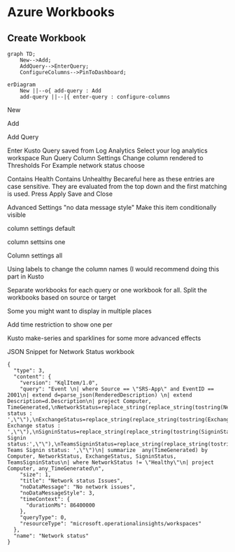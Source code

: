 # Azure Workbooks


## Create Workbook

```mermaid
graph TD;
    New-->Add;
    AddQuery-->EnterQuery;
    ConfigureColumns-->PinToDashboard;    
```
```
erDiagram
    New ||--o{ add-query : Add
    add-query ||--|{ enter-query : configure-columns
```


New

Add

Add Query

Enter Kusto Query saved from Log Analytics
Select your log analytics workspace
Run Query
Column Settings
Change column rendered to Thresholds
For Example network status choose

Contains Health
Contains Unhealthy
Becareful here as these entries are case sensitive.
They are evaluated from the top down and the first matching is used.
Press Apply
Save and Close

Advanced Settings "no data message style"
Make this item conditionally visible


column settings default

column settsins one

Column settings all

Using labels to change the column names (I would recommend doing this part in Kusto

Separate workbooks for each query or one workbook for all.
Split the workbooks based on source or target

Some you might want to display in multiple places


Add time restriction to show one per

Kusto make-series and sparklines for some more advanced effects

JSON Snippet for Network Status workbook


```
{
  "type": 3,
  "content": {
    "version": "KqlItem/1.0",
    "query": "Event \n| where Source == \"SRS-App\" and EventID == 2001\n| extend d=parse_json(RenderedDescription) \n| extend Description=d.Description\n| project Computer, TimeGenerated,\nNetworkStatus=replace_string(replace_string(tostring(NetworkStatus=split(Description,\".\",0)),'\"]',\"\"),'[\"Network status : ',\"\"),\nExchangeStatus=replace_string(replace_string(tostring(ExchangeStatus=split(Description,\".\",1)),'\"]',\"\"),'[\" Exchange status : ',\"\"),\nSigninStatus=replace_string(replace_string(tostring(SigninStatus=split(Description,\".\",2)),'\"]',\"\"),'[\" Signin status:',\"\"),\nTeamsSigninStatus=replace_string(replace_string(tostring(TeamsSigninStatus=split(Description,\".\",3)),'\"]',\"\"),'[\" Teams Signin status: ',\"\")\n| summarize  any(TimeGenerated) by Computer, NetworkStatus, ExchangeStatus, SigninStatus, TeamsSigninStatus\n| where NetworkStatus != \"Healthy\"\n| project Computer, any_TimeGenerated\n",
    "size": 1,
    "title": "Network status Issues",
    "noDataMessage": "No network issues",
    "noDataMessageStyle": 3,
    "timeContext": {
      "durationMs": 86400000
    },
    "queryType": 0,
    "resourceType": "microsoft.operationalinsights/workspaces"
  },
  "name": "Network status"
}
```



